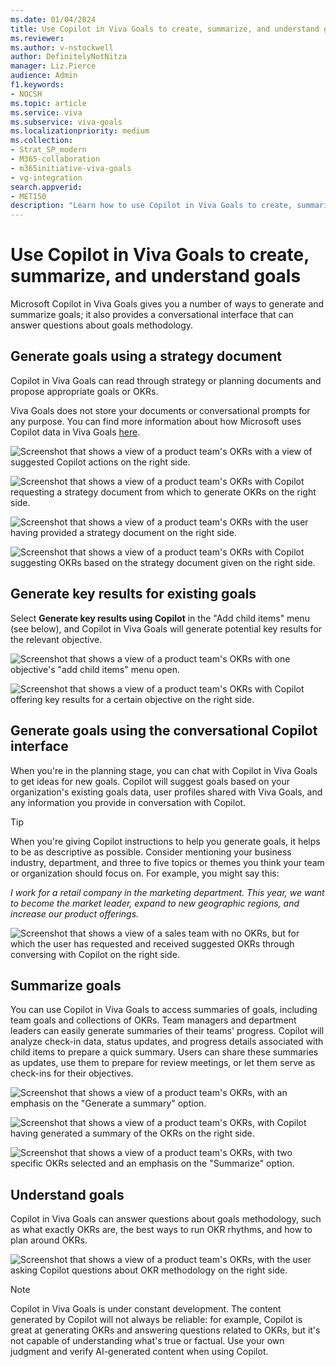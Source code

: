```yaml
---
ms.date: 01/04/2024
title: Use Copilot in Viva Goals to create, summarize, and understand goals
ms.reviewer: 
ms.author: v-nstockwell
author: DefinitelyNotNitza
manager: Liz.Pierce
audience: Admin
f1.keywords:
- NOCSH
ms.topic: article
ms.service: viva
ms.subservice: viva-goals
ms.localizationpriority: medium
ms.collection:  
- Strat_SP_modern
- M365-collaboration
- m365initiative-viva-goals
- vg-integration  
search.appverid:
- MET150
description: "Learn how to use Copilot in Viva Goals to create, summarize, and understand organizational goals."
---
```


# Use Copilot in Viva Goals to create, summarize, and understand goals

Microsoft Copilot in Viva Goals gives you a number of ways to generate and summarize goals; it also provides a conversational interface that can answer questions about goals methodology.

## Generate goals using a strategy document

Copilot in Viva Goals can read through strategy or planning documents and propose appropriate goals or OKRs.  

Viva Goals does not store your documents or conversational prompts for any purpose. You can find more information about how Microsoft uses Copilot data in Viva Goals [here](..\viva-privacy.md).

![Screenshot that shows a view of a product team's OKRs with a view of suggested Copilot actions on the right side.](..\media\goals\copilot\suggested-copilot-actions.png)

![Screenshot that shows a view of a product team's OKRs with Copilot requesting a strategy document from which to generate OKRs on the right side.](..\media\goals\copilot\strategy-document-request.png)

![Screenshot that shows a view of a product team's OKRs with the user having provided a strategy document on the right side.](..\media\goals\copilot\strategy-document-provided.png)

![Screenshot that shows a view of a product team's OKRs with Copilot suggesting OKRs based on the strategy document given on the right side.](..\media\goals\copilot\strategy-doc-okr-suggestions.png)

## Generate key results for existing goals

Select **Generate key results using Copilot** in the "Add child items" menu (see below), and Copilot in Viva Goals will generate potential key results for the relevant objective.

![Screenshot that shows a view of a product team's OKRs with one objective's "add child items" menu open.](..\media\goals\copilot\add-child-items-menu.png)

![Screenshot that shows a view of a product team's OKRs with Copilot offering key results for a certain objective on the right side.](..\media\goals\copilot\suggested-key-results.png)

## Generate goals using the conversational Copilot interface

When you're in the planning stage, you can chat with Copilot in Viva Goals to get ideas for new goals. Copilot will suggest goals based on your organization's existing goals data, user profiles shared with Viva Goals, and any information you provide in conversation with Copilot.

> [!TIP]
> When you're giving Copilot instructions to help you generate goals, it helps to be as descriptive as possible. Consider mentioning your business industry, department, and three to five topics or themes you think your team or organization should focus on. For example, you might say this:
>
> *I work for a retail company in the marketing department. This year, we want to become the market leader, expand to new geographic regions, and increase our product offerings.*

![Screenshot that shows a view of a sales team with no OKRs, but for which the user has requested and received suggested OKRs through conversing with Copilot on the right side.](..\media\goals\copilot\conversational-okr-suggestions.png)

## Summarize goals

You can use Copilot in Viva Goals to access summaries of goals, including team goals and collections of OKRs. Team managers and department leaders can easily generate summaries of their teams' progress. Copilot will analyze check-in data, status updates, and progress details associated with child items to prepare a quick summary. Users can share these summaries as updates, use them to prepare for review meetings, or let them serve as check-ins for their objectives.

![Screenshot that shows a view of a product team's OKRs, with an emphasis on the "Generate a summary" option.](..\media\goals\copilot\generate-a-summary.png)

![Screenshot that shows a view of a product team's OKRs, with Copilot having generated a summary of the OKRs on the right side.](..\media\goals\copilot\okr-summary.png)

![Screenshot that shows a view of a product team's OKRs, with two specific OKRs selected and an emphasis on the "Summarize" option.](..\media\goals\copilot\summarize-specific-okrs.png)

## Understand goals

Copilot in Viva Goals can answer questions about goals methodology, such as what exactly OKRs are, the best ways to run OKR rhythms, and how to plan around OKRs.

![Screenshot that shows a view of a product team's OKRs, with the user asking Copilot questions about OKR methodology on the right side.](..\media\goals\copilot\okr-methodology-conversation.png)

> [!NOTE]
> Copilot in Viva Goals is under constant development. The content generated by Copilot will not always be reliable: for example, Copilot is great at generating OKRs and answering questions related to OKRs, but it's not capable of understanding what's true or factual. Use your own judgment and verify AI-generated content when using Copilot.
